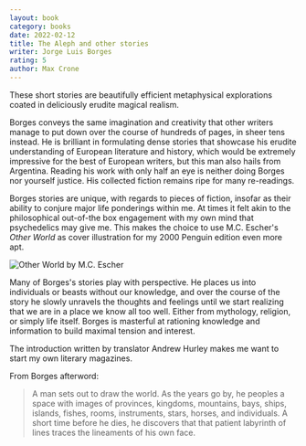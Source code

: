 ```yaml
---
layout: book
category: books
date: 2022-02-12
title: The Aleph and other stories
writer: Jorge Luis Borges
rating: 5
author: Max Crone
---
```

These short stories are beautifully efficient metaphysical explorations coated in deliciously erudite magical realism.

Borges conveys the same imagination and creativity that other writers manage to put down over the course of hundreds of pages, in sheer tens instead. He is brilliant in formulating dense stories that showcase his erudite understanding of European literature and history, which would be extremely impressive for the best of European writers, but this man also hails from Argentina. Reading his work with only half an eye is neither doing Borges nor yourself justice. His collected fiction remains ripe for many re-readings.

Borges stories are unique, with regards to pieces of fiction, insofar as their ability to conjure major life ponderings within me. At times it felt akin to the philosophical out-of-the box engagement with my own mind that psychedelics may give me. This makes the choice to use M.C. Escher's *Other World* as cover illustration for my 2000 Penguin edition even more apt.

<img src="https://uploads2.wikiart.org/images/m-c-escher/other-world.jpg!Large.jpg" alt="Other World by M.C. Escher" >

Many of Borges's stories play with perspective. He places us into individuals or beasts without our knowledge, and over the course of the story he slowly unravels the thoughts and feelings until we start realizing that we are in a place we know all too well. Either from mythology, religion, or simply life itself. Borges is masterful at rationing knowledge and information to build maximal tension and interest.

The introduction written by translator Andrew Hurley makes me want to start my own literary magazines.

From Borges afterword:

> A man sets out to draw the world. As the years go by, he peoples a space with images of provinces, kingdoms, mountains, bays, ships, islands, fishes, rooms, instruments, stars, horses, and individuals. A short time before he dies, he discovers that that patient labyrinth of lines traces the lineaments of his own face.
